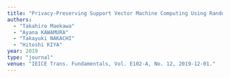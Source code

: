 ```yaml
---
title: "Privacy-Preserving Support Vector Machine Computing Using Random Unitary Transformation"
authors:
  - "Takahiro Maekawa"
  - "Ayana KAWAMURA"
  - "Takayuki NAKACHI"
  - "Hitoshi KIYA"
year: 2019
type: "journal"
venue: "IEICE Trans. Fundamentals, Vol. E102-A, No. 12, 2019-12-01."
---
```

